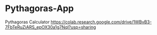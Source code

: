 # Pythagoras-App
Pythagoras Calculator
https://colab.research.google.com/drive/1WBvB3-7FbTeRuZiARS_epOX30a1g7Nql?usp=sharing
